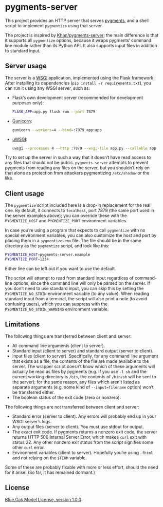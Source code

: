# pygments-server

This project provides an HTTP server that serves [pygments][],
and a shell script to implement `pygmentize` using that server.

The project is inspired by [Khan/pygments-server][];
the main difference is that it supports all `pygmentize` options,
because it wraps pygments’ command line module rather than its Python API.
It also supports input files in addition to standard input.

## Server usage

The server is a [WSGI][] application, implemented using the Flask framework.
After installing its dependencies (`pip install -r requirements.txt`),
you can run it using any WSGI server, such as:

- Flask’s own development server (recommended for development purposes only):

  ```sh
  FLASK_APP=app.py flask run --port 7879
  ```
  
- [Gunicorn][]:

  ```sh
  gunicorn --workers=4 --bind=:7879 app:app
  ```
  
- [uWSGI][]:

  ```sh
  uwsgi --processes 4 --http :7879 --wsgi-file app.py --callable app
  ```

Try to set up the server in such a way that it doesn’t have read access to any files that should not be public.
`pygments-server` attempts to prevent pygments from reading any files on the server,
but you shouldn’t rely on that alone as protection from attackers pygmentizing `/etc/shadow` or the like.

## Client usage

The `pygmentize` script included here is a drop-in replacement for the real one.
By default, it connects to `localhost`, port 7879
(the same port used in the server examples above);
you can override these with the `PYGMENTIZE_HOST` and `PYGMENTIZE_PORT` environment variables.

In case you’re using a program that expects to call `pygmentize` with no special environment variables,
you can also customize the host and port by placing them in a `pygmentize.env` file.
The file should be in the same directory as the `pygmentize` script, and look like this:

```sh
PYGMENTIZE_HOST=pygments-server.example
PYGMENTIZE_PORT=1234
```

Either line can be left out if you want to use the default.

The script will attempt to read from standard input regardless of command-line options,
since the command line will only be parsed on the server.
If you don’t need to use standard input,
you can skip this by setting the `PYGMENTIZE_NO_STDIN` environment variable (to any value).
When reading standard input from a terminal,
the script will also print a note (to avoid confusing users),
which you can suppress with the `PYGMENTIZE_NO_STDIN_WARNING` environment variable.

## Limitations

The following things are transferred between client and server:

- All command line arguments (client to server).
- Standard input (client to server) and standard output (server to client).
- Input files (client to server).
  Specifically, for any command line argument that exists as a file,
  the contents of the file are made available to the server.
  The wrapper script doesn’t know which of these arguments will actually be read as files by pygments
  (e.g. if you use `-l sh` and the current working directory is `/bin`,
  the contents of `/bin/sh` will be sent to the server);
  for the same reason, any files which aren’t listed as separate arguments
  (e.g. some kind of `--input=filename` option)
  won’t be transferred either.
- The boolean status of the exit code (zero or nonzero).

The following things are not transferred between client and server:

- Standard error (server to client).
  Any errors will probably end up in your WSGI server’s logs.
- Any output files (server to client).
  You must use stdout for output.
- The exact exit code.
  If pygments returns a nonzero exit code,
  the server returns HTTP 500 Internal Server Error,
  which makes `curl` exit with status 22.
  Any other nonzero exit status from the script signifies some other `curl` error.
- Environment variables (client to server).
  Hopefully you’re using `-fhtml` and not relying on the `$TERM` variable.

Some of these are probably fixable with more or less effort,
should the need for it arise.
(So far, it has remained dormant.)

## License

[Blue Oak Model License, version 1.0.0][BlueOak-1.0.0].

[pygments]: https://pygments.org/
[Khan/pygments-server]: https://github.com/Khan/pygments-server
[WSGI]: https://www.wikidata.org/wiki/Special:GoToLinkedPage/enwiki/Q539164
[Gunicorn]: https://gunicorn.org/
[uWSGI]: https://uwsgi-docs.readthedocs.io/en/latest/
[BlueOak-1.0.0]: https://blueoakcouncil.org/license/1.0.0
